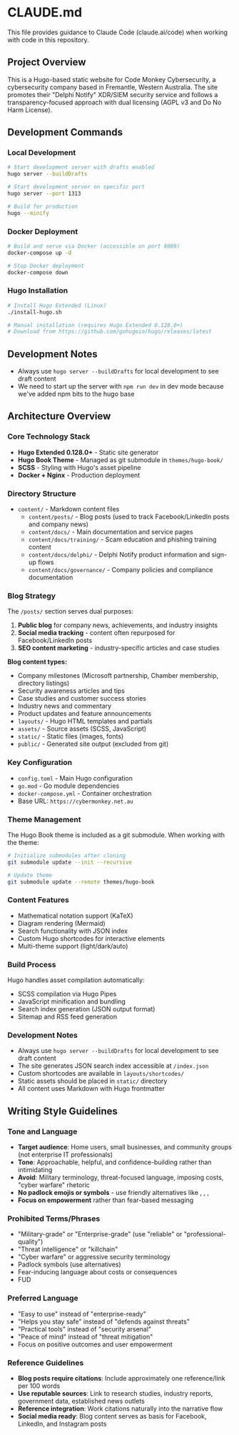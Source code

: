 # CLAUDE.md

This file provides guidance to Claude Code (claude.ai/code) when working with code in this repository.

## Project Overview

This is a Hugo-based static website for Code Monkey Cybersecurity, a cybersecurity company based in Fremantle, Western Australia. The site promotes their "Delphi Notify" XDR/SIEM security service and follows a transparency-focused approach with dual licensing (AGPL v3 and Do No Harm License).

## Development Commands

### Local Development
```bash
# Start development server with drafts enabled
hugo server --buildDrafts

# Start development server on specific port
hugo server --port 1313

# Build for production
hugo --minify
```

### Docker Deployment
```bash
# Build and serve via Docker (accessible on port 8009)
docker-compose up -d

# Stop Docker deployment
docker-compose down
```

### Hugo Installation
```bash
# Install Hugo Extended (Linux)
./install-hugo.sh

# Manual installation (requires Hugo Extended 0.128.0+)
# Download from https://github.com/gohugoio/hugo/releases/latest
```

## Development Notes
- Always use `hugo server --buildDrafts` for local development to see draft content
- We need to start up the server with `npm run dev` in dev mode because we've added npm bits to the hugo base

## Architecture Overview

### Core Technology Stack
- **Hugo Extended 0.128.0+** - Static site generator
- **Hugo Book Theme** - Managed as git submodule in `themes/hugo-book/`
- **SCSS** - Styling with Hugo's asset pipeline
- **Docker + Nginx** - Production deployment

### Directory Structure
- `content/` - Markdown content files
  - `content/posts/` - Blog posts (used to track Facebook/LinkedIn posts and company news)
  - `content/docs/` - Main documentation and service pages
  - `content/docs/training/` - Scam education and phishing training content
  - `content/docs/delphi/` - Delphi Notify product information and sign-up flows
  - `content/docs/governance/` - Company policies and compliance documentation

### Blog Strategy
The `/posts/` section serves dual purposes:
1. **Public blog** for company news, achievements, and industry insights
2. **Social media tracking** - content often repurposed for Facebook/LinkedIn posts
3. **SEO content marketing** - industry-specific articles and case studies

**Blog content types:**
- Company milestones (Microsoft partnership, Chamber membership, directory listings)
- Security awareness articles and tips
- Case studies and customer success stories
- Industry news and commentary
- Product updates and feature announcements
- `layouts/` - Hugo HTML templates and partials
- `assets/` - Source assets (SCSS, JavaScript)
- `static/` - Static files (images, fonts)
- `public/` - Generated site output (excluded from git)

### Key Configuration
- `config.toml` - Main Hugo configuration
- `go.mod` - Go module dependencies
- `docker-compose.yml` - Container orchestration
- Base URL: `https://cybermonkey.net.au`

### Theme Management
The Hugo Book theme is included as a git submodule. When working with the theme:
```bash
# Initialize submodules after cloning
git submodule update --init --recursive

# Update theme
git submodule update --remote themes/hugo-book
```

### Content Features
- Mathematical notation support (KaTeX)
- Diagram rendering (Mermaid)
- Search functionality with JSON index
- Custom Hugo shortcodes for interactive elements
- Multi-theme support (light/dark/auto)

### Build Process
Hugo handles asset compilation automatically:
- SCSS compilation via Hugo Pipes
- JavaScript minification and bundling
- Search index generation (JSON output format)
- Sitemap and RSS feed generation

### Development Notes
- Always use `hugo server --buildDrafts` for local development to see draft content
- The site generates JSON search index accessible at `/index.json`
- Custom shortcodes are available in `layouts/shortcodes/`
- Static assets should be placed in `static/` directory
- All content uses Markdown with Hugo frontmatter

## Writing Style Guidelines

### Tone and Language
- **Target audience**: Home users, small businesses, and community groups (not enterprise IT professionals)
- **Tone**: Approachable, helpful, and confidence-building rather than intimidating
- **Avoid**: Military terminology, threat-focused language, imposing costs, "cyber warfare" rhetoric
- **No padlock emojis or symbols** - use friendly alternatives like , , , 
- **Focus on empowerment** rather than fear-based messaging

### Prohibited Terms/Phrases
-  "Military-grade" or "Enterprise-grade" (use "reliable" or "professional-quality")
-  "Threat intelligence" or "killchain" 
-  "Cyber warfare" or aggressive security terminology
-  Padlock symbols   (use alternatives)
-  Fear-inducing language about costs or consequences
-  FUD

### Preferred Language
-  "Easy to use" instead of "enterprise-ready"
-  "Helps you stay safe" instead of "defends against threats"
-  "Practical tools" instead of "security arsenal"
-  "Peace of mind" instead of "threat mitigation"
-  Focus on positive outcomes and user empowerment

### Reference Guidelines
- **Blog posts require citations**: Include approximately one reference/link per 100 words
- **Use reputable sources**: Link to research studies, industry reports, government data, established news outlets
- **Reference integration**: Work citations naturally into the narrative flow
- **Social media ready**: Blog content serves as basis for Facebook, LinkedIn, and Instagram posts